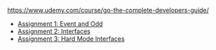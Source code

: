 https://www.udemy.com/course/go-the-complete-developers-guide/

* [Assignment 1: Event and Odd](assignment%201/README.md)
* [Assignment 2: Interfaces](assignment%202/README.md)
* [Assignment 3: Hard Mode Interfaces](assignment%203/README.md)